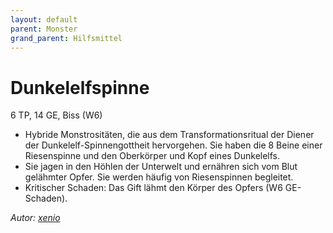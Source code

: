 ```yaml
---
layout: default
parent: Monster
grand_parent: Hilfsmittel
---
```


# Dunkelelfspinne
6 TP, 14 GE, Biss (W6)
- Hybride Monstrositäten, die aus dem Transformationsritual der Diener der Dunkelelf-Spinnengottheit hervorgehen. Sie haben die 8 Beine einer Riesenspinne und den Oberkörper und Kopf eines Dunkelelfs.
- Sie jagen in den Höhlen der Unterwelt und ernähren sich vom Blut gelähmter Opfer. Sie werden häufig von Riesenspinnen begleitet.
- Kritischer Schaden: Das Gift lähmt den Körper des Opfers (W6 GE-Schaden).

*Autor: [xenio](https://xenioinabottle.blogspot.com)*